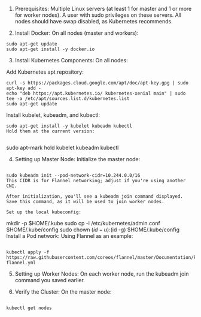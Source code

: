 1. Prerequisites:
Multiple Linux servers (at least 1 for master and 1 or more for worker nodes).
A user with sudo privileges on these servers.
All nodes should have swap disabled, as Kubernetes recommends.

2. Install Docker:
On all nodes (master and workers):

```
sudo apt-get update
sudo apt-get install -y docker.io
```
3. Install Kubernetes Components:
On all nodes:

Add Kubernetes apt repository:

```
curl -s https://packages.cloud.google.com/apt/doc/apt-key.gpg | sudo apt-key add -
echo "deb https://apt.kubernetes.io/ kubernetes-xenial main" | sudo tee -a /etc/apt/sources.list.d/kubernetes.list
sudo apt-get update
```

Install kubelet, kubeadm, and kubectl:

```
sudo apt-get install -y kubelet kubeadm kubectl
Hold them at the current version:


```

sudo apt-mark hold kubelet kubeadm kubectl

4. Setting up Master Node:
Initialize the master node:

```

sudo kubeadm init --pod-network-cidr=10.244.0.0/16
This CIDR is for Flannel networking; adjust if you're using another CNI.

After initialization, you'll see a kubeadm join command displayed. Save this command, as it will be used to join worker nodes.

Set up the local kubeconfig:
```
mkdir -p $HOME/.kube
sudo cp -i /etc/kubernetes/admin.conf $HOME/.kube/config
sudo chown $(id -u):$(id -g) $HOME/.kube/config
Install a Pod network:
Using Flannel as an example:

```

kubectl apply -f https://raw.githubusercontent.com/coreos/flannel/master/Documentation/kube-flannel.yml
```

5. Setting up Worker Nodes:
On each worker node, run the kubeadm join command you saved earlier.

6. Verify the Cluster:
On the master node:

```

kubectl get nodes

```